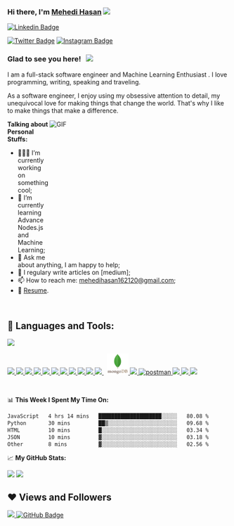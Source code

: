 ### Hi there, I'm <a href="https://gkassym.netlify.app" target="_blank">Mehedi Hasan</a> <img src="https://media.giphy.com/media/hvRJCLFzcasrR4ia7z/giphy.gif" width="25px">

[![Linkedin Badge](https://img.shields.io/badge/-LinkedIn-0e76a8?style=flat-square&logo=Linkedin&logoColor=white)](https://www.linkedin.com/in/mehedihasan96/)
<!--[![Website Badge](https://img.shields.io/badge/Website-3b5998?style=flat-square&logo=google-chrome&logoColor=white)](https://gkassym.netlify.app)-->
[![Twitter Badge](https://img.shields.io/badge/-Twitter-00acee?style=flat-square&logo=Twitter&logoColor=white)](https://twitter.com/munnass95)
[![Instagram Badge](https://img.shields.io/badge/-Instagram-e4405f?style=flat-square&logo=Instagram&logoColor=white)](https://instagram.com/mahadi_munna/)
<!--[![Medium Badge](https://img.shields.io/badge/medium-%2312100E.svg?&style=for-square&logo=medium&logoColor=white)](https://gapur-kassym.medium.com/)-->
<!--[![Telegram Badge](https://img.shields.io/badge/-Telegram-0088cc?style=flat-square&logo=Telegram&logoColor=white)](https://t.me/GKassym)-->

### Glad to see you here! &nbsp; ![](https://visitor-badge.glitch.me/badge?page_id=mhasan96.mhasan96)

I am a full-stack software engineer and Machine Learning Enthusiast . I love programming, writing, speaking and traveling.

As a software engineer, I enjoy using my obsessive attention to detail, my unequivocal love for making things that change the world. That's why I like to make things that make a difference.

<img align="right" alt="GIF" src="https://i.ibb.co/P4fcB1w/coding.gif" width="408" height="318" />
  

**Talking about Personal Stuffs:**

- 👨🏻‍💻 I’m currently working on something cool;
- 🚀 I’m currently learning Advance Nodes.js and Machine Learning;
- 💬 Ask me about anything, I am happy to help;
- 📝 I regulary write articles on [medium];
- 📫 How to reach me: mehedihasan162120@gmail.com;
- 📝 [Resume](https://drive.google.com/file/d/1ZmzDHSUNatlSz9ol8kFIRHpbdkLZoSoT/view).

</br>

## 🚀 Languages and Tools:
<img src="https://img.icons8.com/fluency/48/000000/node-js.png"/>
<p align="left"> 
    <a href="https://www.w3.org/html/" target="_blank"> <img src="https://img.icons8.com/color/48/000000/html-5.png"/> </a> 
    <a href="https://www.w3schools.com/css/" target="_blank"> <img src="https://img.icons8.com/color/48/000000/css3.png"/> </a> 
    <a href="https://getbootstrap.com" target="_blank"> <img src="https://img.icons8.com/color/48/000000/bootstrap.png"/> </a> 
    <a href="#" target="_blank"> <img src="https://img.icons8.com/rest-api/"/> </a> 
    <a href="https://reactjs.org/" target="_blank"> <img src="https://img.icons8.com/color/48/000000/react-native.png"/> </a>
    <a href="https://nodejs.org/" target="_blank"> <img src="https://img.icons8.com/fluency/48/000000/node-js.png"/> </a>
    <a href="https://java.com/" target="_blank"> <img src="https://img.icons8.com/color/50/000000/java-coffee-cup-logo--v2.png"/> </a>
    <a href="https://www.typescriptlang.org/" target="_blank"> <img src="https://img.icons8.com/color/48/000000/typescript.png"/> </a>
    <a href="https://www.docker.com/" target="_blank"> <img src="https://img.icons8.com/color/48/000000/docker.png"/> </a>
    <a href="https://developer.mozilla.org/en-US/docs/Web/JavaScript" target="_blank"> <img src="https://img.icons8.com/color/48/000000/javascript--v2.png"/> </a>
    <a style="padding-right:8px;" href="https://www.mysql.com/" target="_blank"> <img src="https://img.icons8.com/fluent/50/000000/mysql-logo.png"/> </a>
    <a href="https://www.mongodb.com/" target="_blank"> <img src="https://raw.githubusercontent.com/devicons/devicon/master/icons/mongodb/mongodb-original-wordmark.svg" alt="mongodb" width="48" height="48"/> </a> 
    <a href="https://firebase.google.com/" target="_blank"> <img src="https://img.icons8.com/color/48/000000/firebase.png"/> </a> 
    <a href="https://postman.com" target="_blank"> <img src="https://www.vectorlogo.zone/logos/getpostman/getpostman-icon.svg" alt="postman" width="45" height="45"/> </a>   
    <a href="https://git-scm.com/" target="_blank"> <img src="https://img.icons8.com/color/48/000000/git.png"/> </a> 
    <a href="https://linux.org/" target="_blank"> <img src="https://img.icons8.com/color/48/000000/linux--v2.png"/> </a>
    <a href="https://heroku.com/" target="_blank"> <img src="https://img.icons8.com/color/48/000000/heroku.png"/> </a>
</p>

</br>

📊 **This Week I Spent My Time On:**
<!--START_SECTION:waka-->
```text
JavaScript   4 hrs 14 mins   ████████████████████░░░░░   80.08 % 
Python       30 mins         ██▒░░░░░░░░░░░░░░░░░░░░░░   09.68 % 
HTML         10 mins         █░░░░░░░░░░░░░░░░░░░░░░░░   03.34 % 
JSON         10 mins         ▓░░░░░░░░░░░░░░░░░░░░░░░░   03.18 % 
Other        8 mins          ▓░░░░░░░░░░░░░░░░░░░░░░░░   02.56 % 
```
<!--END_SECTION:waka-->


📈 **My GitHub Stats:**

<p>
  <img height="180em" src="https://github-readme-stats.vercel.app/api?username=mhasan96&show_icons=true&hide_border=true&&count_private=true&include_all_commits=true" />
  <img height="180em" src="https://github-readme-stats.vercel.app/api/top-langs/?username=mhasan96&exclude_repo=KNN-Image-Classification&show_icons=true&hide_border=true&layout=compact&langs_count=8"/>
</p>

## ❤ Views and Followers
<a href="https://github.com/mhasan96/github-profile-views-counter">
    <img src="https://komarev.com/ghpvc/?username=mhasan96">
</a>
<a href="https://github.com/mhasan96?tab=followers"><img src="https://img.shields.io/github/followers/mhasan96?label=Followers&style=social" alt="GitHub Badge"></a>





